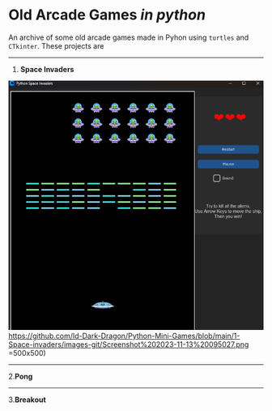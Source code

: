 # Old Arcade Games *in python*

An archive of some old arcade games made in Pyhon using `turtles` and `CTkinter`.
These projects are 

---

1. **Space Invaders**

![banner](https://github.com/Id-Dark-Dragon/Python-Mini-Games/blob/main/1-Space-invaders/images-git/Screenshot%202023-11-13%20095027.png)https://github.com/Id-Dark-Dragon/Python-Mini-Games/blob/main/1-Space-invaders/images-git/Screenshot%202023-11-13%20095027.png =500x500)

---

2.**Pong**

---

3.**Breakout**
